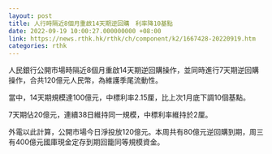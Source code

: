 ```yaml
---
layout: post
title: 人行時隔近8個月重啟14天期逆回購　利率降10基點
date: 2022-09-19 10:00:27.000000000 +08:00
link: https://news.rthk.hk/rthk/ch/component/k2/1667428-20220919.htm
categories: rthk
---
```


人民銀行公開市場時隔近8個月重啟14天期逆回購操作，並同時進行7天期逆回購操作，合共120億元人民幣，為維護季尾流動性。

當中，14天期規模達100億元，中標利率2.15厘，比上次1月底下調10個基點。

7天期佔20億元，連續38日維持同一規模，中標利率維持於2厘。

外電以此計算，公開市場今日淨投放120億元。本周共有80億元逆回購到期，周三有400億元國庫現金定存到期回籠同等規模資金。

